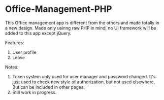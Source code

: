 # Office-Management-PHP
This Office management app is different from the others and made totally in a new design. Made only usinng raw PHP in mind, no UI framework will be added to this app except jQuery.

Features:
1. User profile
2. Leave

Notes:
1. Token system only used for user manager and password changed. It's just used to check new style of authorization, but not used elsewhere. But can be included in other pages.
2. Still work in progress.